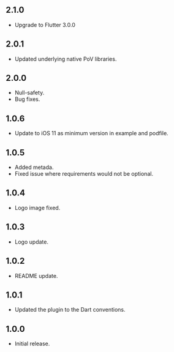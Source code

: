 ## 2.1.0

* Upgrade to Flutter 3.0.0

## 2.0.1

* Updated underlying native PoV libraries.

## 2.0.0

* Null-safety.
* Bug fixes.

## 1.0.6

* Update to iOS 11 as minimum version in example and podfile.

## 1.0.5

* Added metada.
* Fixed issue where requirements would not be optional.

## 1.0.4

* Logo image fixed.

## 1.0.3

* Logo update.

## 1.0.2

* README update.

## 1.0.1

* Updated the plugin to the Dart conventions.

## 1.0.0

* Initial release.
